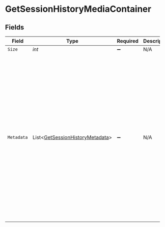 # GetSessionHistoryMediaContainer


## Fields

| Field                                                                                                                                                                                                                                                                                                                                                                                                                                                                                                                                                                                                                                                                                          | Type                                                                                                                                                                                                                                                                                                                                                                                                                                                                                                                                                                                                                                                                                           | Required                                                                                                                                                                                                                                                                                                                                                                                                                                                                                                                                                                                                                                                                                       | Description                                                                                                                                                                                                                                                                                                                                                                                                                                                                                                                                                                                                                                                                                    | Example                                                                                                                                                                                                                                                                                                                                                                                                                                                                                                                                                                                                                                                                                        |
| ---------------------------------------------------------------------------------------------------------------------------------------------------------------------------------------------------------------------------------------------------------------------------------------------------------------------------------------------------------------------------------------------------------------------------------------------------------------------------------------------------------------------------------------------------------------------------------------------------------------------------------------------------------------------------------------------- | ---------------------------------------------------------------------------------------------------------------------------------------------------------------------------------------------------------------------------------------------------------------------------------------------------------------------------------------------------------------------------------------------------------------------------------------------------------------------------------------------------------------------------------------------------------------------------------------------------------------------------------------------------------------------------------------------- | ---------------------------------------------------------------------------------------------------------------------------------------------------------------------------------------------------------------------------------------------------------------------------------------------------------------------------------------------------------------------------------------------------------------------------------------------------------------------------------------------------------------------------------------------------------------------------------------------------------------------------------------------------------------------------------------------- | ---------------------------------------------------------------------------------------------------------------------------------------------------------------------------------------------------------------------------------------------------------------------------------------------------------------------------------------------------------------------------------------------------------------------------------------------------------------------------------------------------------------------------------------------------------------------------------------------------------------------------------------------------------------------------------------------- | ---------------------------------------------------------------------------------------------------------------------------------------------------------------------------------------------------------------------------------------------------------------------------------------------------------------------------------------------------------------------------------------------------------------------------------------------------------------------------------------------------------------------------------------------------------------------------------------------------------------------------------------------------------------------------------------------- |
| `Size`                                                                                                                                                                                                                                                                                                                                                                                                                                                                                                                                                                                                                                                                                         | *int*                                                                                                                                                                                                                                                                                                                                                                                                                                                                                                                                                                                                                                                                                          | :heavy_minus_sign:                                                                                                                                                                                                                                                                                                                                                                                                                                                                                                                                                                                                                                                                             | N/A                                                                                                                                                                                                                                                                                                                                                                                                                                                                                                                                                                                                                                                                                            | 10855                                                                                                                                                                                                                                                                                                                                                                                                                                                                                                                                                                                                                                                                                          |
| `Metadata`                                                                                                                                                                                                                                                                                                                                                                                                                                                                                                                                                                                                                                                                                     | List<[GetSessionHistoryMetadata](../../Models/Requests/GetSessionHistoryMetadata.md)>                                                                                                                                                                                                                                                                                                                                                                                                                                                                                                                                                                                                          | :heavy_minus_sign:                                                                                                                                                                                                                                                                                                                                                                                                                                                                                                                                                                                                                                                                             | N/A                                                                                                                                                                                                                                                                                                                                                                                                                                                                                                                                                                                                                                                                                            | [<br/>{<br/>"historyKey": "/status/sessions/history/1",<br/>"key": "/library/metadata/32171",<br/>"ratingKey": "32171",<br/>"librarySectionID": "2",<br/>"parentKey": "/library/metadata/32170",<br/>"grandparentKey": "/library/metadata/32132",<br/>"title": "The Noise That Blue Makes",<br/>"grandparentTitle": "Taskmaster",<br/>"type": "episode",<br/>"thumb": "/library/metadata/32171/thumb/-1",<br/>"parentThumb": "/library/metadata/32170/thumb/1654134301",<br/>"grandparentThumb": "/library/metadata/32132/thumb/1703933346",<br/>"grandparentArt": "/library/metadata/32132/art/1703933346",<br/>"index": 1,<br/>"parentIndex": 13,<br/>"originallyAvailableAt": "2022-04-14T00:00:00Z",<br/>"viewedAt": 1654139223,<br/>"accountID": 1,<br/>"deviceID": 5<br/>}<br/>] |